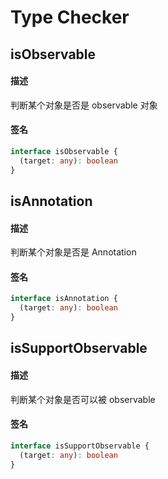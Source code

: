 # Type Checker

## isObservable

#### 描述

判断某个对象是否是 observable 对象

#### 签名

```ts
interface isObservable {
  (target: any): boolean
}
```

## isAnnotation

#### 描述

判断某个对象是否是 Annotation

#### 签名

```ts
interface isAnnotation {
  (target: any): boolean
}
```

## isSupportObservable

#### 描述

判断某个对象是否可以被 observable

#### 签名

```ts
interface isSupportObservable {
  (target: any): boolean
}
```
